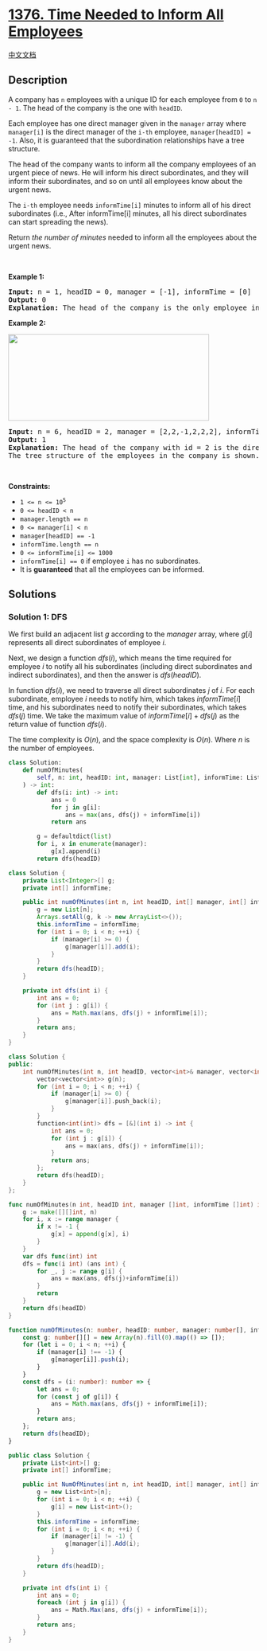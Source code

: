 # [1376. Time Needed to Inform All Employees](https://leetcode.com/problems/time-needed-to-inform-all-employees)

[中文文档](/solution/1300-1399/1376.Time%20Needed%20to%20Inform%20All%20Employees/README.md)

<!-- tags:Tree,Depth-First Search,Breadth-First Search -->

<!-- difficulty:Medium -->

## Description

<p>A company has <code>n</code> employees with a unique ID for each employee from <code>0</code> to <code>n - 1</code>. The head of the company is the one with <code>headID</code>.</p>

<p>Each employee has one direct manager given in the <code>manager</code> array where <code>manager[i]</code> is the direct manager of the <code>i-th</code> employee, <code>manager[headID] = -1</code>. Also, it is guaranteed that the subordination relationships have a tree structure.</p>

<p>The head of the company wants to inform all the company employees of an urgent piece of news. He will inform his direct subordinates, and they will inform their subordinates, and so on until all employees know about the urgent news.</p>

<p>The <code>i-th</code> employee needs <code>informTime[i]</code> minutes to inform all of his direct subordinates (i.e., After informTime[i] minutes, all his direct subordinates can start spreading the news).</p>

<p>Return <em>the number of minutes</em> needed to inform all the employees about the urgent news.</p>

<p>&nbsp;</p>
<p><strong class="example">Example 1:</strong></p>

<pre>
<strong>Input:</strong> n = 1, headID = 0, manager = [-1], informTime = [0]
<strong>Output:</strong> 0
<strong>Explanation:</strong> The head of the company is the only employee in the company.
</pre>

<p><strong class="example">Example 2:</strong></p>
<img alt="" src="https://fastly.jsdelivr.net/gh/doocs/leetcode@main/solution/1300-1399/1376.Time%20Needed%20to%20Inform%20All%20Employees/images/graph.png" style="width: 404px; height: 174px;" />
<pre>
<strong>Input:</strong> n = 6, headID = 2, manager = [2,2,-1,2,2,2], informTime = [0,0,1,0,0,0]
<strong>Output:</strong> 1
<strong>Explanation:</strong> The head of the company with id = 2 is the direct manager of all the employees in the company and needs 1 minute to inform them all.
The tree structure of the employees in the company is shown.
</pre>

<p>&nbsp;</p>
<p><strong>Constraints:</strong></p>

<ul>
	<li><code>1 &lt;= n &lt;= 10<sup>5</sup></code></li>
	<li><code>0 &lt;= headID &lt; n</code></li>
	<li><code>manager.length == n</code></li>
	<li><code>0 &lt;= manager[i] &lt; n</code></li>
	<li><code>manager[headID] == -1</code></li>
	<li><code>informTime.length == n</code></li>
	<li><code>0 &lt;= informTime[i] &lt;= 1000</code></li>
	<li><code>informTime[i] == 0</code> if employee <code>i</code> has no subordinates.</li>
	<li>It is <strong>guaranteed</strong> that all the employees can be informed.</li>
</ul>

## Solutions

### Solution 1: DFS

We first build an adjacent list $g$ according to the $manager$ array, where $g[i]$ represents all direct subordinates of employee $i$.

Next, we design a function $dfs(i)$, which means the time required for employee $i$ to notify all his subordinates (including direct subordinates and indirect subordinates), and then the answer is $dfs(headID)$.

In function $dfs(i)$, we need to traverse all direct subordinates $j$ of $i$. For each subordinate, employee $i$ needs to notify him, which takes $informTime[i]$ time, and his subordinates need to notify their subordinates, which takes $dfs(j)$ time. We take the maximum value of $informTime[i] + dfs(j)$ as the return value of function $dfs(i)$.

The time complexity is $O(n)$, and the space complexity is $O(n)$. Where $n$ is the number of employees.

<!-- tabs:start -->

```python
class Solution:
    def numOfMinutes(
        self, n: int, headID: int, manager: List[int], informTime: List[int]
    ) -> int:
        def dfs(i: int) -> int:
            ans = 0
            for j in g[i]:
                ans = max(ans, dfs(j) + informTime[i])
            return ans

        g = defaultdict(list)
        for i, x in enumerate(manager):
            g[x].append(i)
        return dfs(headID)
```

```java
class Solution {
    private List<Integer>[] g;
    private int[] informTime;

    public int numOfMinutes(int n, int headID, int[] manager, int[] informTime) {
        g = new List[n];
        Arrays.setAll(g, k -> new ArrayList<>());
        this.informTime = informTime;
        for (int i = 0; i < n; ++i) {
            if (manager[i] >= 0) {
                g[manager[i]].add(i);
            }
        }
        return dfs(headID);
    }

    private int dfs(int i) {
        int ans = 0;
        for (int j : g[i]) {
            ans = Math.max(ans, dfs(j) + informTime[i]);
        }
        return ans;
    }
}
```

```cpp
class Solution {
public:
    int numOfMinutes(int n, int headID, vector<int>& manager, vector<int>& informTime) {
        vector<vector<int>> g(n);
        for (int i = 0; i < n; ++i) {
            if (manager[i] >= 0) {
                g[manager[i]].push_back(i);
            }
        }
        function<int(int)> dfs = [&](int i) -> int {
            int ans = 0;
            for (int j : g[i]) {
                ans = max(ans, dfs(j) + informTime[i]);
            }
            return ans;
        };
        return dfs(headID);
    }
};
```

```go
func numOfMinutes(n int, headID int, manager []int, informTime []int) int {
	g := make([][]int, n)
	for i, x := range manager {
		if x != -1 {
			g[x] = append(g[x], i)
		}
	}
	var dfs func(int) int
	dfs = func(i int) (ans int) {
		for _, j := range g[i] {
			ans = max(ans, dfs(j)+informTime[i])
		}
		return
	}
	return dfs(headID)
}
```

```ts
function numOfMinutes(n: number, headID: number, manager: number[], informTime: number[]): number {
    const g: number[][] = new Array(n).fill(0).map(() => []);
    for (let i = 0; i < n; ++i) {
        if (manager[i] !== -1) {
            g[manager[i]].push(i);
        }
    }
    const dfs = (i: number): number => {
        let ans = 0;
        for (const j of g[i]) {
            ans = Math.max(ans, dfs(j) + informTime[i]);
        }
        return ans;
    };
    return dfs(headID);
}
```

```cs
public class Solution {
    private List<int>[] g;
    private int[] informTime;

    public int NumOfMinutes(int n, int headID, int[] manager, int[] informTime) {
        g = new List<int>[n];
        for (int i = 0; i < n; ++i) {
            g[i] = new List<int>();
        }
        this.informTime = informTime;
        for (int i = 0; i < n; ++i) {
            if (manager[i] != -1) {
                g[manager[i]].Add(i);
            }
        }
        return dfs(headID);
    }

    private int dfs(int i) {
        int ans = 0;
        foreach (int j in g[i]) {
            ans = Math.Max(ans, dfs(j) + informTime[i]);
        }
        return ans;
    }
}
```

<!-- tabs:end -->

<!-- end -->

